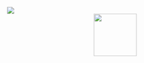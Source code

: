 <img src="https://capsule-render.vercel.app/api?type=wave&color=auto&height=300&section=header&text=Hi%20There&fontSize=90" />
<div id="header" align="center">
  <img src="https://dl.openseauserdata.com/cache/originImage/files/527a9783c28c70962773a73db797ea4d.gif" width="100"/>
</div>
